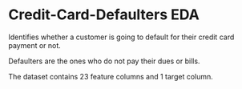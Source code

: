 # Credit-Card-Defaulters EDA
Identifies whether a customer is going  to default for their credit card payment or not.

Defaulters are the ones who do not pay their dues or bills.

The dataset contains 23 feature columns and 1 target column.

